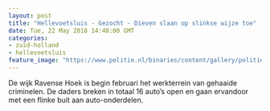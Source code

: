 ```yaml
---
layout: post
title: "Hellevoetsluis - Gezocht - Dieven slaan op slinkse wijze toe"
date: Tue, 22 May 2018 14:48:00 GMT
categories: 
- zuid-holland 
- hellevoetsluis 
feature_image: "https://www.politie.nl/binaries/content/gallery/politie/gezocht/verdachten/2018/mei/07-rt/hellevoetautodief.jpg"
---
```


De wijk Ravense Hoek is begin februari het werkterrein van gehaaide criminelen. De daders breken in totaal 16 auto’s open en gaan ervandoor met een flinke buit aan auto-onderdelen.
